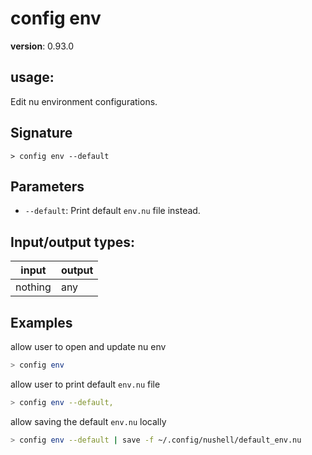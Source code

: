 # config env

**version**: 0.93.0

## **usage**:

Edit nu environment configurations.

## Signature

`> config env --default`

## Parameters

- `--default`: Print default `env.nu` file instead.

## Input/output types:

| input   | output |
| ------- | ------ |
| nothing | any    |

## Examples

allow user to open and update nu env

```bash
> config env
```

allow user to print default `env.nu` file

```bash
> config env --default,
```

allow saving the default `env.nu` locally

```bash
> config env --default | save -f ~/.config/nushell/default_env.nu
```

